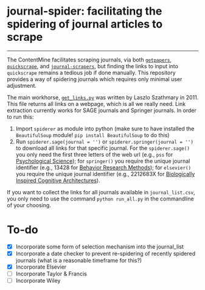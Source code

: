 # journal-spider: facilitating the spidering of journal articles to scrape
---
The ContentMine facilitates scraping journals, via both [`getpapers`](https://github.com/ContentMine/getpapers), [`quickscrape`](https://github.com/ContentMine/quickscrape), and [`journal-scrapers`](https://github.com/ContentMine/journal-scrapers), but finding the links to input into `quickscrape` remains a tedious job if done manually. This repository provides a way of spidering journals which requires only minimal user adjustment.

The main workhorse, [`get_links.py`](https://github.com/jabbalaci/Bash-Utils/blob/master/get_links.py) was written by Laszlo Szathmary in 2011. This file returns all links on a webpage, which is all we really need. Link extraction currently works for SAGE journals and Springer journals. In order to run this:

1. Import `spiderer` as module into python (make sure to have installed the `BeautifulSoup` module! `pip install BeautifulSoup` to do this)
2. Run `spiderer.sage(journal = '')` or `spiderer.springer(journal = '')` to download all links for that specific journal. For the `spiderer.sage()` you only need the first three letters of the web url (e.g., `pss` for [Psychological Science](pss.sagepub.com)); for `springer()` you require the unique journal identifier (e.g., 13428 for [Behavior Research Methods](http://link.springer.com/journal/volumesAndIssues/13428)); for `elsevier()` you require the unique journal identifier (e.g., 2212683X for [Biologically Inspired Cognitive Architectures](http://www.sciencedirect.com/science/journal/2212683X)).

If you want to collect the links for all journals available in `journal_list.csv`, you only need to use the command `python run_all.py` in the commandline of your choosing.

# To-do

- [x] Incorporate some form of selection mechanism into the journal_list
- [x] Incorporate a date checker to prevent re-spidering of recently spidered journals (what is a reasonable timeframe for this?)
- [x] Incorporate Elsevier
- [ ] Incorporate Taylor & Francis
- [ ] Incorporate Wiley
